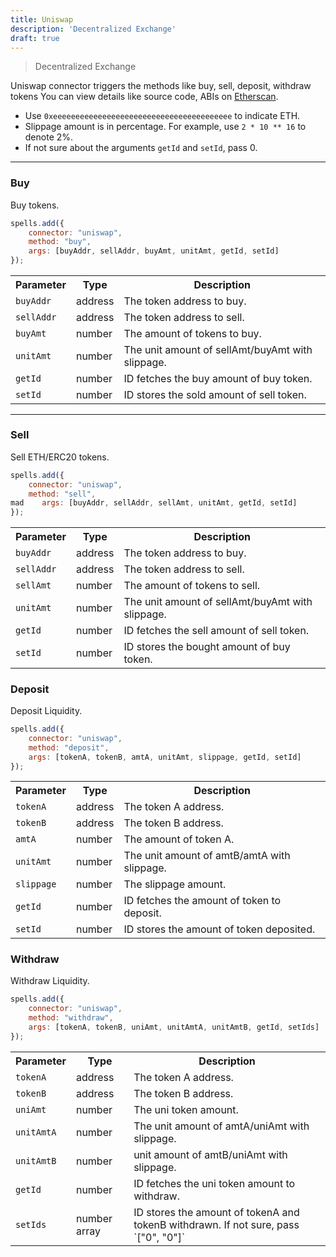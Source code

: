 ```yaml
---
title: Uniswap
description: 'Decentralized Exchange'
draft: true
---
```

> Decentralized Exchange

Uniswap connector triggers the methods like buy, sell, deposit, withdraw tokens You can view details like source code, ABIs on [Etherscan](https://etherscan.io/address/0x62ebff47b2ba3e47796efae7c51676762dc961c0#code).

- Use `0xeeeeeeeeeeeeeeeeeeeeeeeeeeeeeeeeeeeeeeee` to indicate ETH.
- Slippage amount is in percentage. For example, use `2 * 10 ** 16` to denote 2%.
- If not sure about the arguments `getId` and `setId`, pass 0.

---

### Buy

Buy tokens.

```javascript
spells.add({
    connector: "uniswap",
    method: "buy",
    args: [buyAddr, sellAddr, buyAmt, unitAmt, getId, setId]
});
```

<table class="table">
  <tr>
    <th>Parameter</th>
    <th>Type</th> 
    <th>Description</th>
  </tr>
  <tr>
    <td><code>buyAddr</code></td>
    <td>address</td>
    <td>The token address to buy.</td>
  <tr>
  <tr>
    <td><code>sellAddr</code></td>
    <td>address</td>
    <td>The token address to sell.</td>
  <tr>
  <tr>
    <td><code>buyAmt</code></td>
    <td>number</td>
    <td>The amount of tokens to buy.</td>
  <tr>
  <tr>
    <td><code>unitAmt</code></td>
    <td>number</td>
    <td>The unit amount of sellAmt/buyAmt with slippage.</td>
  <tr>
    <td><code>getId</code></td>
    <td>number</td>
    <td>ID fetches the buy amount of buy token.</td>
  <tr>
  <tr>
    <td><code>setId</code></td>
    <td>number</td>
    <td>ID stores the sold amount of sell token.</td>
  <tr>
</table>

---
### Sell

Sell ETH/ERC20 tokens.

```javascript
spells.add({
    connector: "uniswap",
    method: "sell",
mad    args: [buyAddr, sellAddr, sellAmt, unitAmt, getId, setId]
});
```

<table class="table">
  <tr>
    <th>Parameter</th>
    <th>Type</th> 
    <th>Description</th>
  </tr>
  <tr>
    <td><code>buyAddr</code></td>
    <td>address</td>
    <td>The token address to buy.</td>
  <tr>
  <tr>
    <td><code>sellAddr</code></td>
    <td>address</td>
    <td>The token address to sell.</td>
  <tr>
  <tr>
    <td><code>sellAmt</code></td>
    <td>number</td>
    <td>The amount of tokens to sell.</td>
  <tr>
  <tr>
    <td><code>unitAmt</code></td>
    <td>number</td>
    <td>The unit amount of sellAmt/buyAmt with slippage.</td>
  <tr>
    <td><code>getId</code></td>
    <td>number</td>
    <td>ID fetches the sell amount of sell token.</td>
  <tr>
  <tr>
    <td><code>setId</code></td>
    <td>number</td>
    <td>ID stores the bought amount of buy token.</td>
  <tr>
</table>

### Deposit

Deposit Liquidity.

```javascript
spells.add({
    connector: "uniswap",
    method: "deposit",
    args: [tokenA, tokenB, amtA, unitAmt, slippage, getId, setId]
});
```

<table class="table">
  <tr>
    <th>Parameter</th>
    <th>Type</th> 
    <th>Description</th>
  </tr>
  <tr>
    <td><code>tokenA</code></td>
    <td>address</td>
    <td>The token A address.</td>
  <tr>
  <tr>
    <td><code>tokenB</code></td>
    <td>address</td>
    <td>The token B address.</td>
  <tr>
  <tr>
    <td><code>amtA</code></td>
    <td>number</td>
    <td>The amount of token A.</td>
  <tr>
    <tr>
    <td><code>unitAmt</code></td>
    <td>number</td>
    <td>The unit amount of amtB/amtA with slippage.</td>
  <tr>
  <tr>
    <tr>
    <td><code>slippage</code></td>
    <td>number</td>
    <td>The slippage amount.</td>
  <tr>
  <tr>
    <td><code>getId</code></td>
    <td>number</td>
    <td>ID fetches the amount of token to deposit.</td>
  <tr>
  <tr>
    <td><code>setId</code></td>
    <td>number</td>
    <td>ID stores the amount of token deposited.</td>
  <tr>
</table>

### Withdraw

Withdraw Liquidity.

```javascript
spells.add({
    connector: "uniswap",
    method: "withdraw",
    args: [tokenA, tokenB, uniAmt, unitAmtA, unitAmtB, getId, setIds]
});
```

<table class="table">
  <tr>
    <th>Parameter</th>
    <th>Type</th> 
    <th>Description</th>
  </tr>
  <tr>
    <td><code>tokenA</code></td>
    <td>address</td>
    <td>The token A address.</td>
  <tr>
  <tr>
    <td><code>tokenB</code></td>
    <td>address</td>
    <td>The token B address.</td>
  <tr>
  <tr>
    <td><code>uniAmt</code></td>
    <td>number</td>
    <td>The uni token amount.</td>
  <tr>
    <tr>
    <td><code>unitAmtA</code></td>
    <td>number</td>
    <td>The unit amount of amtA/uniAmt with slippage.</td>
  <tr>
  <tr>
    <tr>
    <td><code>unitAmtB</code></td>
    <td>number</td>
    <td>unit amount of amtB/uniAmt with slippage.</td>
  <tr>
  <tr>
    <td><code>getId</code></td>
    <td>number</td>
    <td>ID fetches the uni token amount to withdraw.</td>
  <tr>
  <tr>
    <td><code>setIds</code></td>
    <td>number array</td>
    <td>ID stores the amount of tokenA and tokenB withdrawn. If not sure, pass `["0", "0"]`</td>
  <tr>
</table>
